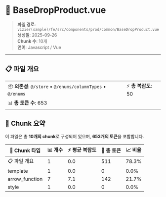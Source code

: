 # 📄 BaseDropProduct.vue

> **파일 경로**: `vizier(sample)/fe/src/components/prod/common/BaseDropProduct.vue`  
> **생성일**: 2025-09-26  
> **Chunk 수**: 10개  
> **언어**: Javascript / Vue
---





## 📋 파일 개요

| | |
|--|--|
| 📦 **의존성**: `@/store` • `@/enums/columnTypes` • `@/enums` | ⚡ **총 복잡도**: 50 |
| 📊 **총 토큰 수**: 653 |  |






## 🧩 Chunk 요약

이 파일은 총 **10개의 chunk**로 구성되어 있으며, **653개의 토큰**을 포함합니다.

| 🧩 Chunk 타입 | 📊 개수 | ⚡ 평균 복잡도 | 📝 총 토큰 | 📈 비율 |
|---------------|--------|-------------|----------|--------|
| 📋 파일 개요 | 1 | 0.0 | 511 | 78.3% |
| template | 1 | 0.0 | 0 | 0.0% |
| arrow_function | 7 | 7.1 | 142 | 21.7% |
| style | 1 | 0.0 | 0 | 0.0% |

